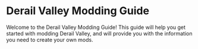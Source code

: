 Derail Valley Modding Guide
===========================

Welcome to the Derail Valley Modding Guide!
This guide will help you get started with modding Derail Valley, and will provide you with the information you need to create your own mods.
